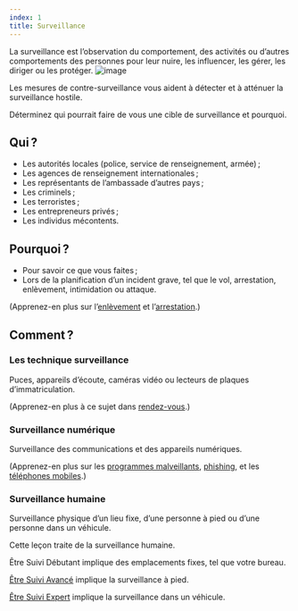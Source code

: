 ```yaml
---
index: 1
title: Surveillance
---
```

La surveillance est l’observation du comportement, des activités ou d’autres comportements des personnes pour leur nuire, les influencer, les gérer, les diriger ou les protéger.
![image](surveillance1.png)

Les mesures de contre-surveillance vous aident à détecter et à atténuer la surveillance hostile.

Déterminez qui pourrait faire de vous une cible de surveillance et pourquoi.

## Qui ?

*   Les autorités locales (police, service de renseignement, armée) ;
*   Les agences de renseignement internationales ;
*   Les représentants de l’ambassade d’autres pays ;
*   Les criminels ;
*   Les terroristes ;
*   Les entrepreneurs privés ;
*   Les individus mécontents.

## Pourquoi ?

*   Pour savoir ce que vous faites ;
*   Lors de la planification d’un incident grave, tel que le vol, arrestation, enlèvement, intimidation ou attaque.

(Apprenez-en plus sur l’[enlèvement](umbrella://incident-response/kidnapping/beginner) et l’[arrestation](umbrella://incident-response/arrests).)

## Comment ?

### Les technique surveillance

Puces, appareils d’écoute, caméras vidéo ou lecteurs de plaques d’immatriculation.

(Apprenez-en plus à ce sujet dans [rendez-vous](umbrella://work/meetings).)

### Surveillance numérique

Surveillance des communications et des appareils numériques.

(Apprenez-en plus sur les [programmes malveillants](umbrella://information/malware/beginner), [phishing](umbrella://communications/phishing), et les [téléphones mobiles](umbrella://communications/mobile-phones).)

### Surveillance humaine

Surveillance physique d’un lieu fixe, d’une personne à pied ou d’une personne dans un véhicule.

Cette leçon traite de la surveillance humaine.

Être Suivi Débutant implique des emplacements fixes, tel que votre bureau.

[Être Suivi Avancé](umbrella://work/being-followed/advanced) implique la surveillance à pied.

[Être Suivi Expert](umbrella://work/being-followed/expert) implique la surveillance dans un véhicule.